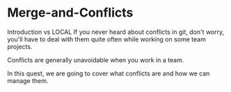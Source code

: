 # Merge-and-Conflicts


Introduction vs LOCAL
If you never heard about conflicts in git, don't worry, you'll have to deal with them quite often while working on some team projects.

Conflicts are generally unavoidable when you work in a team.

In this quest, we are going to cover what conflicts are and how we can manage them.
